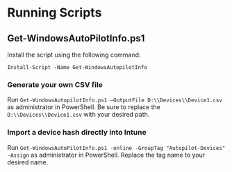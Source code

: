 # Running Scripts

## Get-WindowsAutoPilotInfo.ps1

Install the script using the following command:

`Install-Script -Name Get-WindowsAutopilotInfo`

### Generate your own CSV file

Run `Get-WindowsAutopilotInfo.ps1 –OutputFile D:\\Devices\\Device1.csv` as administrator in PowerShell.  Be sure to replace the `D:\\Devices\\Device1.csv` with your desired path.

### Import a device hash directly into Intune

Run `Get-WindowsAutoPilotInfo.ps1 -online -GroupTag "Autopilot-Devices" -Assign` as administrator in PowerShell.  Replace the tag name to your desired name.
